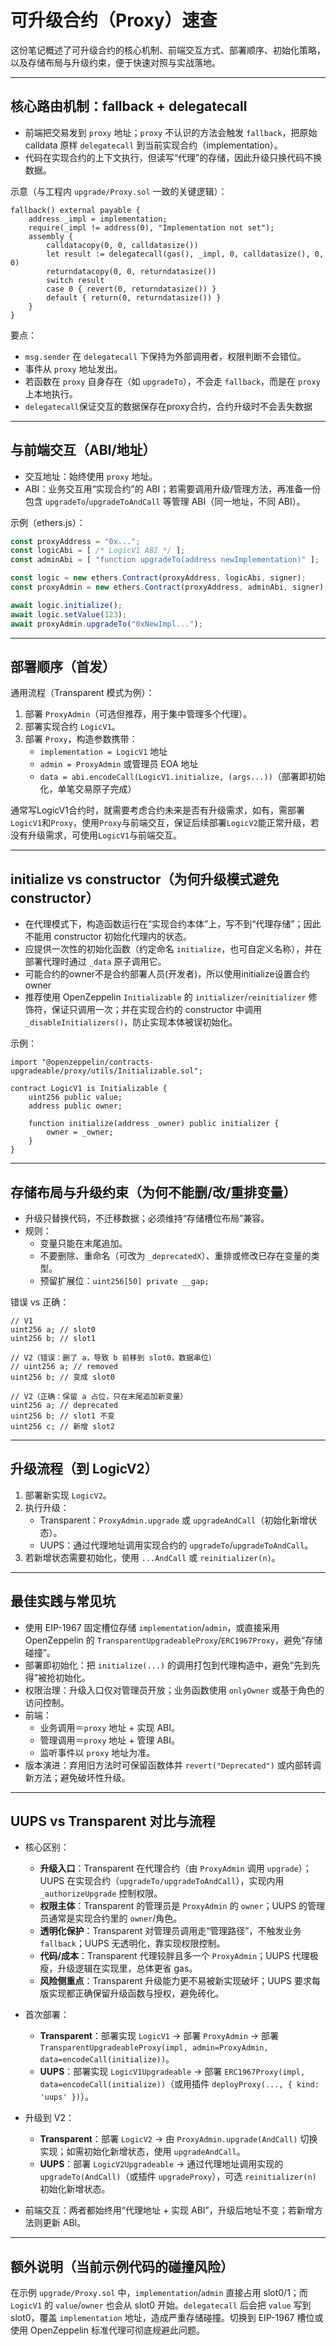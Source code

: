 # 可升级合约（Proxy）速查

这份笔记概述了可升级合约的核心机制、前端交互方式、部署顺序、初始化策略，以及存储布局与升级约束，便于快速对照与实战落地。

---

## 核心路由机制：fallback + delegatecall

- 前端把交易发到 `proxy` 地址；`proxy` 不认识的方法会触发 `fallback`，把原始 calldata 原样 `delegatecall` 到当前实现合约（implementation）。
- 代码在实现合约的上下文执行，但读写“代理”的存储，因此升级只换代码不换数据。

示意（与工程内 `upgrade/Proxy.sol` 一致的关键逻辑）：

```solidity
fallback() external payable {
    address _impl = implementation;
    require(_impl != address(0), "Implementation not set");
    assembly {
        calldatacopy(0, 0, calldatasize())
        let result := delegatecall(gas(), _impl, 0, calldatasize(), 0, 0)
        returndatacopy(0, 0, returndatasize())
        switch result
        case 0 { revert(0, returndatasize()) }
        default { return(0, returndatasize()) }
    }
}
```

要点：

- `msg.sender` 在 `delegatecall` 下保持为外部调用者，权限判断不会错位。
- 事件从 `proxy` 地址发出。
- 若函数在 `proxy` 自身存在（如 `upgradeTo`），不会走 `fallback`，而是在 `proxy` 上本地执行。
- `delegatecall`保证交互的数据保存在proxy合约，合约升级时不会丢失数据

---

## 与前端交互（ABI/地址）

- 交互地址：始终使用 `proxy` 地址。
- ABI：业务交互用“实现合约”的 ABI；若需要调用升级/管理方法，再准备一份包含 `upgradeTo`/`upgradeToAndCall` 等管理 ABI（同一地址，不同 ABI）。

示例（ethers.js）：

```ts
const proxyAddress = "0x...";
const logicAbi = [ /* LogicV1 ABI */ ];
const adminAbi = [ "function upgradeTo(address newImplementation)" ];

const logic = new ethers.Contract(proxyAddress, logicAbi, signer);      // 业务
const proxyAdmin = new ethers.Contract(proxyAddress, adminAbi, signer); // 管理

await logic.initialize();
await logic.setValue(123);
await proxyAdmin.upgradeTo("0xNewImpl...");
```

---

## 部署顺序（首发）

通用流程（Transparent 模式为例）：

1) 部署 `ProxyAdmin`（可选但推荐，用于集中管理多个代理）。
2) 部署实现合约 `LogicV1`。
3) 部署 `Proxy`，构造参数携带：
   - `implementation = LogicV1` 地址
   - `admin = ProxyAdmin` 或管理员 EOA 地址
   - `data = abi.encodeCall(LogicV1.initialize, (args...))`（部署即初始化，单笔交易原子完成）

通常写LogicV1合约时，就需要考虑合约未来是否有升级需求，如有，需部署`LogicV1`和`Proxy`，使用`Proxy`与前端交互，保证后续部署`LogicV2`能正常升级，若没有升级需求，可使用`LogicV1`与前端交互。

---

## initialize vs constructor（为何升级模式避免 constructor）

- 在代理模式下，构造函数运行在“实现合约本体”上，写不到“代理存储”；因此不能用 constructor 初始化代理内的状态。
- 应提供一次性的初始化函数（约定命名 `initialize`，也可自定义名称），并在部署代理时通过 `_data` 原子调用它。
- 可能合约的owner不是合约部署人员(开发者)，所以使用initialize设置合约owner
- 推荐使用 OpenZeppelin `Initializable` 的 `initializer`/`reinitializer` 修饰符，保证只调用一次；并在实现合约的 constructor 中调用 `_disableInitializers()`，防止实现本体被误初始化。

示例：

```solidity
import "@openzeppelin/contracts-upgradeable/proxy/utils/Initializable.sol";

contract LogicV1 is Initializable {
    uint256 public value;
    address public owner;

    function initialize(address _owner) public initializer {
        owner = _owner;
    }
}
```

---

## 存储布局与升级约束（为何不能删/改/重排变量）

- 升级只替换代码，不迁移数据；必须维持“存储槽位布局”兼容。
- 规则：
  - 变量只能在末尾追加。
  - 不要删除、重命名（可改为 `_deprecatedX`）、重排或修改已存在变量的类型。
  - 预留扩展位：`uint256[50] private __gap;`

错误 vs 正确：

```solidity
// V1
uint256 a; // slot0
uint256 b; // slot1

// V2（错误：删了 a，导致 b 前移到 slot0，数据串位）
// uint256 a; // removed
uint256 b; // 变成 slot0

// V2（正确：保留 a 占位，只在末尾追加新变量）
uint256 a; // deprecated
uint256 b; // slot1 不变
uint256 c; // 新增 slot2
```

---

## 升级流程（到 LogicV2）

1) 部署新实现 `LogicV2`。
2) 执行升级：
   - Transparent：`ProxyAdmin.upgrade` 或 `upgradeAndCall`（初始化新增状态）。
   - UUPS：通过代理地址调用实现合约的 `upgradeTo`/`upgradeToAndCall`。
3) 若新增状态需要初始化，使用 `...AndCall` 或 `reinitializer(n)`。

---

## 最佳实践与常见坑

- 使用 EIP-1967 固定槽位存储 `implementation`/`admin`，或直接采用 OpenZeppelin 的 `TransparentUpgradeableProxy`/`ERC1967Proxy`，避免“存储碰撞”。
- 部署即初始化：把 `initialize(...)` 的调用打包到代理构造中，避免“先到先得”被抢初始化。
- 权限治理：升级入口仅对管理员开放；业务函数使用 `onlyOwner` 或基于角色的访问控制。
- 前端：
  - 业务调用＝`proxy` 地址 + 实现 ABI。
  - 管理调用＝`proxy` 地址 + 管理 ABI。
  - 监听事件以 `proxy` 地址为准。
- 版本演进：弃用旧方法时可保留函数体并 `revert("Deprecated")` 或内部转调新方法；避免破坏性升级。

---

## UUPS vs Transparent 对比与流程

- 核心区别：

  - **升级入口**：Transparent 在代理合约（由 `ProxyAdmin` 调用 `upgrade`）；UUPS 在实现合约（`upgradeTo/upgradeToAndCall`），实现内用 `_authorizeUpgrade` 控制权限。
  - **权限主体**：Transparent 的管理员是 `ProxyAdmin` 的 `owner`；UUPS 的管理员通常是实现合约里的 `owner`/角色。
  - **透明化保护**：Transparent 对管理员调用走“管理路径”，不触发业务 `fallback`；UUPS 无透明化，靠实现权限控制。
  - **代码/成本**：Transparent 代理较胖且多一个 `ProxyAdmin`；UUPS 代理极瘦，升级逻辑在实现里，总体更省 gas。
  - **风险侧重点**：Transparent 升级能力更不易被新实现破坏；UUPS 要求每版实现都正确保留升级函数与授权，避免砖化。

- 首次部署：

  - **Transparent**：部署实现 `LogicV1` → 部署 `ProxyAdmin` → 部署 `TransparentUpgradeableProxy(impl, admin=ProxyAdmin, data=encodeCall(initialize))`。
  - **UUPS**：部署实现 `LogicV1Upgradeable` → 部署 `ERC1967Proxy(impl, data=encodeCall(initialize))`（或用插件 `deployProxy(..., { kind: 'uups' })`）。

- 升级到 V2：

  - **Transparent**：部署 `LogicV2` → 由 `ProxyAdmin.upgrade(AndCall)` 切换实现；如需初始化新增状态，使用 `upgradeAndCall`。
  - **UUPS**：部署 `LogicV2Upgradeable` → 通过代理地址调用实现的 `upgradeTo(AndCall)`（或插件 `upgradeProxy`），可选 `reinitializer(n)` 初始化新增状态。

- 前端交互：两者都始终用“代理地址 + 实现 ABI”，升级后地址不变；若新增方法则更新 ABI。

---

## 额外说明（当前示例代码的碰撞风险）

在示例 `upgrade/Proxy.sol` 中，`implementation`/`admin` 直接占用 slot0/1；而 `LogicV1` 的 `value`/`owner` 也会从 slot0 开始。`delegatecall` 后会把 `value` 写到 slot0，覆盖 `implementation` 地址，造成严重存储碰撞。切换到 EIP-1967 槽位或使用 OpenZeppelin 标准代理可彻底规避此问题。
